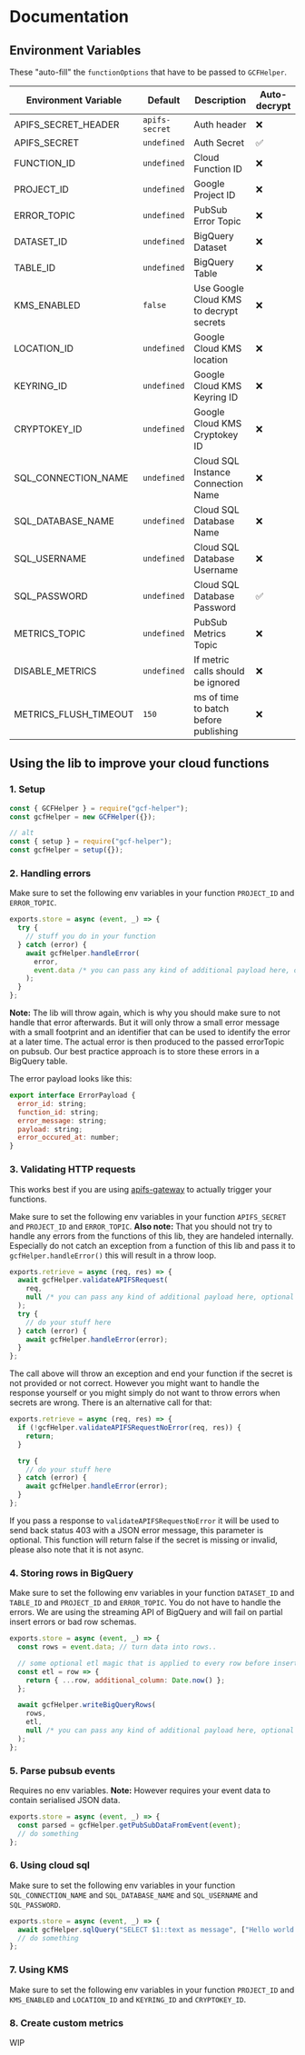 # Documentation

## Environment Variables

These "auto-fill" the `functionOptions` that have to be passed to `GCFHelper`.

| Environment Variable | Default        | Description                             | Auto-decrypt |
| -------------------- | -------------- | --------------------------------------- | ------------ |
| APIFS_SECRET_HEADER  | `apifs-secret` | Auth header                             | ❌           |
| APIFS_SECRET         | `undefined`    | Auth Secret                             | ✅           |
| FUNCTION_ID          | `undefined`    | Cloud Function ID                       | ❌           |
| PROJECT_ID           | `undefined`    | Google Project ID                       | ❌           |
| ERROR_TOPIC          | `undefined`    | PubSub Error Topic                      | ❌           |
| DATASET_ID           | `undefined`    | BigQuery Dataset                        | ❌           |
| TABLE_ID             | `undefined`    | BigQuery Table                          | ❌           |
| KMS_ENABLED          | `false`        | Use Google Cloud KMS to decrypt secrets | ❌           |
| LOCATION_ID          | `undefined`    | Google Cloud KMS location               | ❌           |
| KEYRING_ID           | `undefined`    | Google Cloud KMS Keyring ID             | ❌           |
| CRYPTOKEY_ID         | `undefined`    | Google Cloud KMS Cryptokey ID           | ❌           |
| SQL_CONNECTION_NAME  | `undefined`    | Cloud SQL Instance Connection Name      | ❌           |
| SQL_DATABASE_NAME    | `undefined`    | Cloud SQL Database Name                 | ❌           |
| SQL_USERNAME         | `undefined`    | Cloud SQL Database Username             | ❌           |
| SQL_PASSWORD         | `undefined`    | Cloud SQL Database Password             | ✅           |
| METRICS_TOPIC         | `undefined`    | PubSub Metrics Topic                   | ❌           |
| DISABLE_METRICS       | `undefined`    | If metric calls should be ignored      | ❌           |
| METRICS_FLUSH_TIMEOUT | `150`          | ms of time to batch before publishing  | ❌           |

## Using the lib to improve your cloud functions

### 1. Setup

```javascript
const { GCFHelper } = require("gcf-helper");
const gcfHelper = new GCFHelper({});

// alt
const { setup } = require("gcf-helper");
const gcfHelper = setup({});
```

### 2. Handling errors

Make sure to set the following env variables in your function `PROJECT_ID` and `ERROR_TOPIC`.

```javascript
exports.store = async (event, _) => {
  try {
    // stuff you do in your function
  } catch (error) {
    await gcfHelper.handleError(
      error,
      event.data /* you can pass any kind of additional payload here, optional */
    );
  }
};
```

**Note:** The lib will throw again, which is why you should make sure to not handle that error afterwards.
But it will only throw a small error message with a small footprint and an identifier that can be
used to identify the error at a later time. The actual error is then produced to the passed errorTopic
on pubsub. Our best practice approach is to store these errors in a BigQuery table.

The error payload looks like this:

```javascript
export interface ErrorPayload {
  error_id: string;
  function_id: string;
  error_message: string;
  payload: string;
  error_occured_at: number;
}
```

### 3. Validating HTTP requests

This works best if you are using [apifs-gateway](https://github.com/google-cloud-tools/node-faas-gateway)
to actually trigger your functions.

Make sure to set the following env variables in your function `APIFS_SECRET` and `PROJECT_ID` and `ERROR_TOPIC`.
**Also note:** That you should not try to handle any errors from the functions of this lib, they are handeled internally.
Especially do not catch an exception from a function of this lib and pass it to `gcfHelper.handleError()` this will
result in a throw loop.

```javascript
exports.retrieve = async (req, res) => {
  await gcfHelper.validateAPIFSRequest(
    req,
    null /* you can pass any kind of additional payload here, optional */
  );
  try {
    // do your stuff here
  } catch (error) {
    await gcfHelper.handleError(error);
  }
};
```

The call above will throw an exception and end your function if the secret is not provided or not correct.
However you might want to handle the response yourself or you might simply do not want to throw errors
when secrets are wrong. There is an alternative call for that:

```javascript
exports.retrieve = async (req, res) => {
  if (!gcfHelper.validateAPIFSRequestNoError(req, res)) {
    return;
  }

  try {
    // do your stuff here
  } catch (error) {
    await gcfHelper.handleError(error);
  }
};
```

If you pass a response to `validateAPIFSRequestNoError` it will be used to send back status 403 with a JSON error
message, this parameter is optional. This function will return false if the secret is missing or invalid, please
also note that it is not async.

### 4. Storing rows in BigQuery

Make sure to set the following env variables in your function `DATASET_ID` and `TABLE_ID` and `PROJECT_ID` and `ERROR_TOPIC`.
You do not have to handle the errors. We are using the streaming API of BigQuery and will fail on partial insert errors
or bad row schemas.

```javascript
exports.store = async (event, _) => {
  const rows = event.data; // turn data into rows..

  // some optional etl magic that is applied to every row before insert
  const etl = row => {
    return { ...row, additional_column: Date.now() };
  };

  await gcfHelper.writeBigQueryRows(
    rows,
    etl,
    null /* you can pass any kind of additional payload here, optional */
  );
};
```

### 5. Parse pubsub events

Requires no env variables.
**Note:** However requires your event data to contain serialised JSON data.

```javascript
exports.store = async (event, _) => {
  const parsed = gcfHelper.getPubSubDataFromEvent(event);
  // do something
};
```

### 6. Using cloud sql

Make sure to set the following env variables in your function `SQL_CONNECTION_NAME` and `SQL_DATABASE_NAME` and `SQL_USERNAME` and `SQL_PASSWORD`.

```javascript
exports.store = async (event, _) => {
  await gcfHelper.sqlQuery("SELECT $1::text as message", ["Hello world!"]);
  // do something
};
```

### 7. Using KMS

Make sure to set the following env variables in your function `PROJECT_ID` and `KMS_ENABLED` and `LOCATION_ID` and `KEYRING_ID` and `CRYPTOKEY_ID`.

### 8. Create custom metrics

WIP